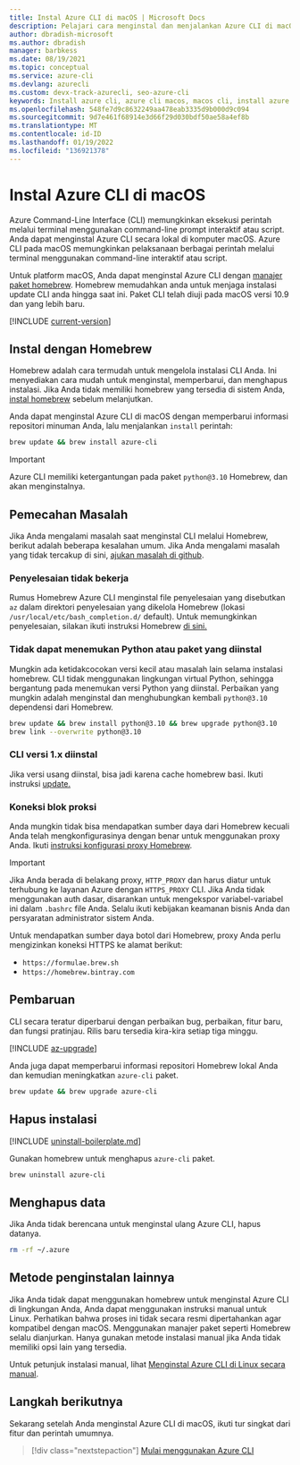 ```yaml
---
title: Instal Azure CLI di macOS | Microsoft Docs
description: Pelajari cara menginstal dan menjalankan Azure CLI di macOS menggunakan pengelola paket homebrew. Azure CLI telah diuji pada macOS versi 10.9 dan yang lebih baru.
author: dbradish-microsoft
ms.author: dbradish
manager: barbkess
ms.date: 08/19/2021
ms.topic: conceptual
ms.service: azure-cli
ms.devlang: azurecli
ms.custom: devx-track-azurecli, seo-azure-cli
keywords: Install azure cli, azure cli macos, macos cli, install azure cli macos
ms.openlocfilehash: 548fe7d9c8632249aa478eab3335d9b000d9c094
ms.sourcegitcommit: 9d7e461f68914e3d66f29d030bdf50ae58a4ef8b
ms.translationtype: MT
ms.contentlocale: id-ID
ms.lasthandoff: 01/19/2022
ms.locfileid: "136921378"
---
```

# <a name="install-azure-cli-on-macos"></a>Instal Azure CLI di macOS

Azure Command-Line Interface (CLI) memungkinkan eksekusi perintah melalui terminal menggunakan command-line prompt interaktif atau script. Anda dapat menginstal Azure CLI secara lokal di komputer macOS. Azure CLI pada macOS memungkinkan pelaksanaan berbagai perintah melalui terminal menggunakan command-line interaktif atau script.

Untuk platform macOS, Anda dapat menginstal Azure CLI dengan [manajer paket homebrew](https://brew.sh). Homebrew memudahkan anda untuk menjaga instalasi update CLI anda hingga saat ini. Paket CLI telah diuji pada macOS versi 10.9 dan yang lebih baru.

[!INCLUDE [current-version](includes/current-version.md)]

## <a name="install-with-homebrew"></a>Instal dengan Homebrew

Homebrew adalah cara termudah untuk mengelola instalasi CLI Anda. Ini menyediakan cara mudah untuk menginstal, memperbarui, dan menghapus instalasi.
Jika Anda tidak memiliki homebrew yang tersedia di sistem Anda, [instal homebrew](https://docs.brew.sh/Installation.html) sebelum melanjutkan.

Anda dapat menginstal Azure CLI di macOS dengan memperbarui informasi repositori minuman Anda, lalu menjalankan `install` perintah:

```bash
brew update && brew install azure-cli
```

> [!IMPORTANT]
>
> Azure CLI memiliki ketergantungan pada paket `python@3.10` Homebrew, dan akan menginstalnya.

## <a name="troubleshooting"></a>Pemecahan Masalah

Jika Anda mengalami masalah saat menginstal CLI melalui Homebrew, berikut adalah beberapa kesalahan umum. Jika Anda mengalami masalah yang tidak tercakup di sini, [ajukan masalah di github](https://github.com/Azure/azure-cli/issues).

### <a name="completion-is-not-working"></a>Penyelesaian tidak bekerja

Rumus Homebrew Azure CLI menginstal file penyelesaian yang disebutkan `az` dalam direktori penyelesaian yang dikelola Homebrew (lokasi `/usr/local/etc/bash_completion.d/` default). Untuk memungkinkan penyelesaian, silakan ikuti instruksi Homebrew [di sini.](https://docs.brew.sh/Shell-Completion)

### <a name="unable-to-find-python-or-installed-packages"></a>Tidak dapat menemukan Python atau paket yang diinstal

Mungkin ada ketidakcocokan versi kecil atau masalah lain selama instalasi homebrew. CLI tidak menggunakan lingkungan virtual Python, sehingga bergantung pada menemukan versi Python yang diinstal. Perbaikan yang mungkin adalah menginstal dan menghubungkan kembali `python@3.10` dependensi dari Homebrew.

```bash
brew update && brew install python@3.10 && brew upgrade python@3.10
brew link --overwrite python@3.10
```

### <a name="cli-version-1x-is-installed"></a>CLI versi 1.x diinstal

Jika versi usang diinstal, bisa jadi karena cache homebrew basi. Ikuti instruksi [update.](#update)

### <a name="proxy-blocks-connection"></a>Koneksi blok proksi

Anda mungkin tidak bisa mendapatkan sumber daya dari Homebrew kecuali Anda telah mengkonfigurasinya dengan benar untuk menggunakan proxy Anda. Ikuti [instruksi konfigurasi proxy Homebrew](https://docs.brew.sh/Manpage#using-homebrew-behind-a-proxy).

> [!IMPORTANT]
> Jika Anda berada di belakang proxy, `HTTP_PROXY` dan harus diatur untuk terhubung ke layanan Azure dengan `HTTPS_PROXY` CLI.
> Jika Anda tidak menggunakan auth dasar, disarankan untuk mengekspor variabel-variabel ini dalam `.bashrc` file Anda.
> Selalu ikuti kebijakan keamanan bisnis Anda dan persyaratan administrator sistem Anda.

Untuk mendapatkan sumber daya botol dari Homebrew, proxy Anda perlu mengizinkan koneksi HTTPS ke alamat berikut:

* `https://formulae.brew.sh`
* `https://homebrew.bintray.com`

## <a name="update"></a>Pembaruan

CLI secara teratur diperbarui dengan perbaikan bug, perbaikan, fitur baru, dan fungsi pratinjau. Rilis baru tersedia kira-kira setiap tiga minggu.

[!INCLUDE [az-upgrade](includes/az-upgrade.md)]

Anda juga dapat memperbarui informasi repositori Homebrew lokal Anda dan kemudian meningkatkan `azure-cli` paket.

```bash
brew update && brew upgrade azure-cli
```

## <a name="uninstall"></a>Hapus instalasi

[!INCLUDE [uninstall-boilerplate.md](includes/uninstall-boilerplate.md)]

Gunakan homebrew untuk menghapus `azure-cli` paket.

```bash
brew uninstall azure-cli
```

## <a name="remove-data"></a>Menghapus data

Jika Anda tidak berencana untuk menginstal ulang Azure CLI, hapus datanya.

```bash
rm -rf ~/.azure
```

## <a name="other-installation-methods"></a>Metode penginstalan lainnya

Jika Anda tidak dapat menggunakan homebrew untuk menginstal Azure CLI di lingkungan Anda, Anda dapat menggunakan instruksi manual untuk Linux. Perhatikan bahwa proses ini tidak secara resmi dipertahankan agar kompatibel dengan macOS. Menggunakan manajer paket seperti Homebrew selalu dianjurkan. Hanya gunakan metode instalasi manual jika Anda tidak memiliki opsi lain yang tersedia.

Untuk petunjuk instalasi manual, lihat [Menginstal Azure CLI di Linux secara manual](install-azure-cli-linux.md).

## <a name="next-steps"></a>Langkah berikutnya

Sekarang setelah Anda menginstal Azure CLI di macOS, ikuti tur singkat dari fitur dan perintah umumnya.

> [!div class="nextstepaction"]
> [Mulai menggunakan Azure CLI](get-started-with-azure-cli.md)
